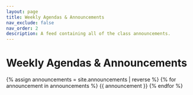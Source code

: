 ```yaml
---
layout: page
title: Weekly Agendas & Announcements
nav_exclude: false
nav_order: 2
description: A feed containing all of the class announcements.
---
```


# Weekly Agendas & Announcements

{% assign announcements = site.announcements | reverse %}
{% for announcement in announcements %}
{{ announcement }}
{% endfor %}
